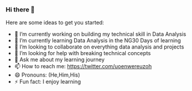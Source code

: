 ### Hi there 👋


Here are some ideas to get you started:

- 🔭 I’m currently working on building my technical skill in Data Analysis
- 🌱 I’m currently learning Data Analysis in the NG30 Days of learning
- 👯 I’m looking to collaborate on everything data analysis and projects
- 🤔 I’m looking for help with breaking technical concepts
- 💬 Ask me about my learning journey
- 📫 How to reach me: https://twitter.com/uoenwereuzoh
- 😄 Pronouns: (He,Him,His)
- ⚡ Fun fact: I enjoy learning

